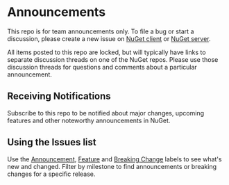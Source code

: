 # Announcements

This repo is for team announcements only. To file a bug or start a discussion, please create a new issue on [NuGet client](https://github.com/nuget/home/issues) or [NuGet server](https://github.com/nuget/NuGetGallery/issues). 

All items posted to this repo are locked, but will typically have links to separate discussion threads on one of the NuGet repos. Please use those discussion threads for questions and comments about a particular announcement. 

## Receiving Notifications

Subscribe to this repo to be notified about major changes, upcoming features and other noteworthy announcements in NuGet.



## Using the Issues list

Use the [Announcement](https://github.com/nuget/Announcements/labels/Announcement), [Feature](https://github.com/nuget/Announcements/labels/Feature) and [Breaking Change](https://github.com/nuget/Announcements/labels/Breaking%20Change) labels to see what's new and changed. Filter by milestone to find announcements or breaking changes for a specific release.
